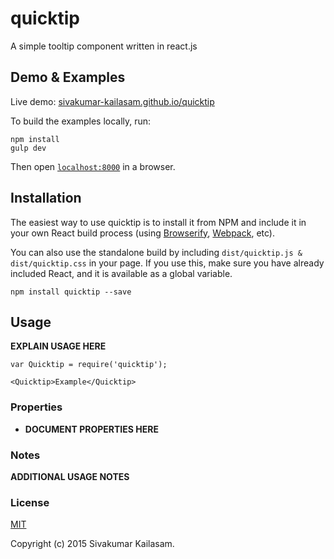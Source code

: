 # quicktip

A simple tooltip component written in react.js


## Demo & Examples

Live demo: [sivakumar-kailasam.github.io/quicktip](http://sivakumar-kailasam.github.io/quicktip/)

To build the examples locally, run:

```
npm install
gulp dev
```

Then open [`localhost:8000`](http://localhost:8000) in a browser.


## Installation

The easiest way to use quicktip is to install it from NPM and include it in your own React build process (using [Browserify](http://browserify.org), [Webpack](http://webpack.github.io/), etc).

You can also use the standalone build by including `dist/quicktip.js & dist/quicktip.css` in your page. If you use this, make sure you have already included React, and it is available as a global variable.

```
npm install quicktip --save
```


## Usage

__EXPLAIN USAGE HERE__

```
var Quicktip = require('quicktip');

<Quicktip>Example</Quicktip>
```

### Properties

* __DOCUMENT PROPERTIES HERE__

### Notes

__ADDITIONAL USAGE NOTES__

### License

[MIT](LICENSE.md)

Copyright (c) 2015 Sivakumar Kailasam.

